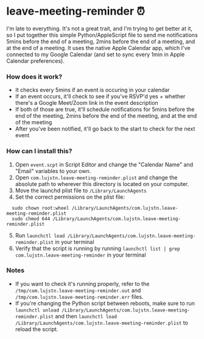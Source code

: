 # leave-meeting-reminder ⏰

I'm late to everything. It's not a great trait, and I'm trying to get better at it, so I put together this simple Python/AppleScript file to send me notifications 5mins before the end of a meeting, 2mins before the end of a meeting, and at the end of a meeting.
It uses the native Apple Calendar app, which I've connected to my Google Calendar (and set to sync every 1min in Apple Calendar preferences).

### How does it work?

- It checks every 5mins if an event is occuring in your calendar
- If an event occurs, it'll check to see if you've RSVP'd yes + whether there's a Google Meet/Zoom link in the event description
- If both of those are true, it'll schedule notifications for 5mins before the end of the meeting, 2mins before the end of the meeting, and at the end of the meeting
- After you've been notified, it'll go back to the start to check for the next event

### How can I install this?

1. Open `event.scpt` in Script Editor and change the "Calendar Name" and "Email" variables to your own.
2. Open `com.lujstn.leave-meeting-reminder.plist` and change the absolute path to wherever this directory is located on your computer.
3. Move the launchd plist file to `/Library/LaunchAgents`
4. Set the correct permissions on the plist file:

```
  sudo chown root:wheel /Library/LaunchAgents/com.lujstn.leave-meeting-reminder.plist
  sudo chmod 644 /Library/LaunchAgents/com.lujstn.leave-meeting-reminder.plist
```

5. Run `launchctl load /Library/LaunchAgents/com.lujstn.leave-meeting-reminder.plist` in your terminal
6. Verify that the script is running by running `launchctl list | grep com.lujstn.leave-meeting-reminder` in your terminal

### Notes

- If you want to check it's running properly, refer to the `/tmp/com.lujstn.leave-meeting-reminder.out` and `/tmp/com.lujstn.leave-meeting-reminder.err` files.
- If you're changing the Python script between reboots, make sure to run `launchctl unload /Library/LaunchAgents/com.lujstn.leave-meeting-reminder.plist` and then `launchctl load /Library/LaunchAgents/com.lujstn.leave-meeting-reminder.plist` to reload the script.
